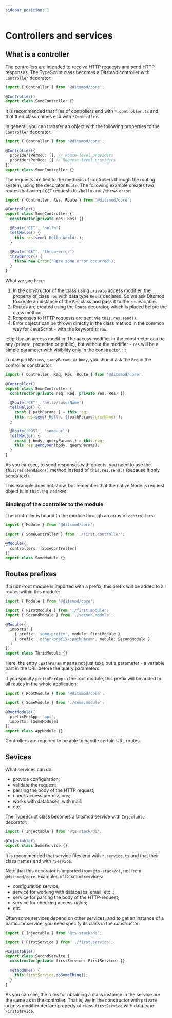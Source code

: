 ```yaml
---
sidebar_position: 1
---
```


# Controllers and services

## What is a controller

The controllers are intended to receive HTTP requests and send HTTP responses. The TypeScript class
becomes a Ditsmod controller with `Controller` decorator:

```ts
import { Controller } from '@ditsmod/core';

@Controller()
export class SomeController {}
```

It is recommended that files of controllers end with `*.controller.ts` and that their class names end with `*Controller`.

In general, you can transfer an object with the following properties to the `Controller` decorator:

```ts
import { Controller } from '@ditsmod/core';

@Controller({
  providersPerRou: [], // Route-level providers
  providersPerReq: [] // Request-level providers
})
export class SomeController {}
```

The requests are tied to the methods of controllers through the routing system, using the decorator
`Route`. The following example creates two routes that accept `GET` requests to `/hello` and
`/throw-error`:

```ts
import { Controller, Res, Route } from '@ditsmod/core';

@Controller()
export class SomeController {
  constructor(private res: Res) {}

  @Route('GET', 'hello')
  tellHello() {
    this.res.send('Hello World!');
  }

  @Route('GET', 'throw-error')
  thrwoError() {
    throw new Error('Here some error occurred');
  }
}
```

What we see here:

1. In the constructor of the class using `private` access modifier, the property of class `res`
with data type `Res` is declared. So we ask Ditsmod to create an instance of the `Res`
class and pass it to the `res` variable.
2. Routes are created using the `Route` decorator, which is placed before the class method.
3. Responses to HTTP requests are sent via `this.res.send()`.
4. Error objects can be thrown directly in the class method in the common way for JavaScript - with
the keyword `throw`.

:::tip Use an access modifier
The access modifier in the constructor can be any (private, protected or public), but without the
modifier - `res` will be a simple parameter with visibility only in the constructor.
:::

To use `pathParams`, `queryParams` or `body`, you should ask the `Req` in the controller
constructor:

```ts
import { Controller, Req, Res, Route } from '@ditsmod/core';

@Controller()
export class SomeController {
  constructor(private req: Req, private res: Res) {}

  @Route('GET', 'hello/:userName')
  tellHello() {
    const { pathParams } = this.req;
    this.res.send(`Hello, ${pathParams.userName}`);
  }

  @Route('POST', 'some-url')
  tellHello() {
    const { body, queryParams } = this.req;
    this.res.sendJson(body, queryParams);
  }
}
```

As you can see, to send responses with objects, you need to use the `this.res.sendJson()` method instead of `this.res.send()` (because it only sends text).

This example does not show, but remember that the native Node.js request object is in `this.req.nodeReq`.

### Binding of the controller to the module

The controller is bound to the module through an array of `controllers`:

```ts
import { Module } from '@ditsmod/core';

import { SomeController } from './first.controller';

@Module({
  controllers: [SomeController]
})
export class SomeModule {}
```

## Routes prefixes

If a non-root module is imported with a prefix, this prefix will be added to all routes within this
module:

```ts
import { Module } from '@ditsmod/core';

import { FirstModule } from './first.module';
import { SecondModule } from './second.module';

@Module({
  imports: [
    { prefix: 'some-prefix', module: FirstModule }
    { prefix: 'other-prefix/:pathParam', module: SecondModule }
  ]
})
export class ThridModule {}
```

Here, the entry `:pathParam` means not just text, but a parameter - a variable part in the URL
before the query parameters.

If you specify `prefixPerApp` in the root module, this prefix will be added to all routes in the
whole application:

```ts
import { RootModule } from '@ditsmod/core';

import { SomeModule } from './some.module';

@RootModule({
  prefixPerApp: 'api',
  imports: [SomeModule]
})
export class AppModule {}
```

Controllers are required to be able to handle certain URL routes.

## Sevices

What services can do:

- provide configuration;
- validate the request;
- parsing the body of the HTTP request;
- check access permissions;
- works with databases, with mail:
- etc.

The TypeScript class becomes a Ditsmod service with `Injectable` decorator:

```ts
import { Injectable } from '@ts-stack/di';

@Injectable()
export class SomeService {}
```

It is recommended that service files end with `*.service.ts` and that their class names end with `*Service`.

Note that this decorator is imported from `@ts-stack/di`, not from `@ditsmod/core`.
Examples of Ditsmod services:

- configuration service;
- service for working with databases, email, etc .;
- service for parsing the body of the HTTP-request;
- service for checking access rights;
- etc.

Often some services depend on other services, and to get an instance of a particular service, you
need specify its class in the constructor:

```ts
import { Injectable } from '@ts-stack/di';

import { FirstService } from './first.service';

@Injectable()
export class SecondService {
  constructor(private firstService: FirstService) {}

  methodOne() {
    this.firstService.doSomeThing();
  }
}
```

As you can see, the rules for obtaining a class instance in the service are the same as in the
controller. That is, we in the constructor with `private` access modifier declare property of
class `firstService` with data type `FirstService`.

